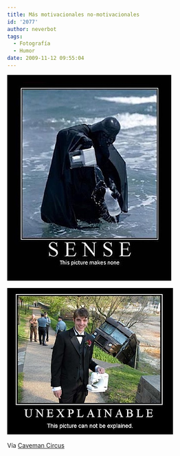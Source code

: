 ```yaml
---
title: Más motivacionales no-motivacionales
id: '2077'
author: neverbot
tags:
  - Fotografía
  - Humor
date: 2009-11-12 09:55:04
---
```


![200911120951.jpg](./mas-motivacionales-no-motivacionales/200911120951.jpg)

![200911120952.jpg](./mas-motivacionales-no-motivacionales/200911120952.jpg)  

Vía [Caveman Circus](http://cavemancircus.com/2009/04/14/top-13-motivational-posters/)